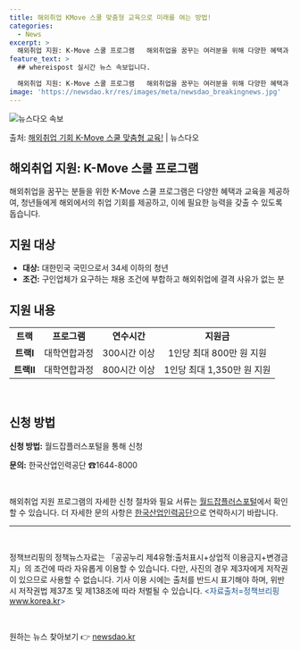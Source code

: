 ```yaml
---
title: 해외취업 KMove 스쿨 맞춤형 교육으로 미래를 여는 방법!
categories:
  - News
excerpt: >
  해외취업 지원: K-Move 스쿨 프로그램   해외취업을 꿈꾸는 여러분을 위해 다양한 혜택과 교육을 제공하는…
feature_text: >
  ## whereispost 실시간 뉴스 속보입니다.

  해외취업 지원: K-Move 스쿨 프로그램   해외취업을 꿈꾸는 여러분을 위해 다양한 혜택과 교육을 제공하는…
image: 'https://newsdao.kr/res/images/meta/newsdao_breakingnews.jpg'
---
```


![뉴스다오 속보](https://newsdao.kr/res/images/meta/newsdao_breakingnews.jpg)

<p>출처: <a href="https://newsdao.kr/4026" rel="dofollow">해외취업 기회 K-Move 스쿨 맞춤형 교육!</a> | 뉴스다오</p>

<h2 data-ke-size="size26">해외취업 지원: K-Move 스쿨 프로그램</h2>
<p data-ke-size="size16">해외취업을 꿈꾸는 분들을 위한 K-Move 스쿨 프로그램은 다양한 혜택과 교육을 제공하여, 청년들에게 해외에서의 취업 기회를 제공하고, 이에 필요한 능력을 갖출 수 있도록 돕습니다.</p>

<h2 data-ke-size="size24">지원 대상</h2>
<ul>
  <li><b>대상:</b> 대한민국 국민으로서 34세 이하의 청년</li>
  <li><b>조건:</b> 구인업체가 요구하는 채용 조건에 부합하고 해외취업에 결격 사유가 없는 분</li>
</ul>

<h2 data-ke-size="size24">지원 내용</h2>
<table>
  <tr>
    <td style="text-align: center; height: 17px;"><b>트랙</b></td>
    <td style="text-align: center; height: 17px;"><b>프로그램</b></td>
    <td style="text-align: center; height: 17px;"><b>연수시간</b></td>
    <td style="text-align: center; height: 17px;"><b>지원금</b></td>
  </tr>
  <tr>
    <td style="text-align: center; height: 17px;"><b>트랙Ⅰ</b></td>
    <td style="text-align: center; height: 17px;">대학연합과정</td>
    <td style="text-align: center; height: 17px;">300시간 이상</td>
    <td style="text-align: center; height: 17px;">1인당 최대 800만 원 지원</td>
  </tr>
  <tr>
    <td style="text-align: center; height: 17px;"><b>트랙Ⅱ</b></td>
    <td style="text-align: center; height: 17px;">대학연합과정</td>
    <td style="text-align: center; height: 17px;">800시간 이상</td>
    <td style="text-align: center; height: 17px;">1인당 최대 1,350만 원 지원</td>
  </tr>
</table>
<p data-ke-size="size16">&nbsp;</p>

<h2 data-ke-size="size24">신청 방법</h2>
<p><b>신청 방법:</b> 월드잡플러스포털을 통해 신청</p>
<p><b>문의:</b> 한국산업인력공단 ☎1644-8000</p>

<p data-ke-size="size16">&nbsp;</p>
<p data-ke-size="size16">해외취업 지원 프로그램의 자세한 신청 절차와 필요 서류는 <a href="http://www.worldjob.or.kr" target="_blank" rel="noopener noreferrer">월드잡플러스포털</a>에서 확인할 수 있습니다. 더 자세한 문의 사항은 <a href="tel:1644-8000">한국산업인력공단</a>으로 연락하시기 바랍니다.</p>

<hr>

<p data-ke-size="size16">&nbsp;</p>
<p data-ke-size="size16">정책브리핑의 정책뉴스자료는 「공공누리 제4유형:출처표시+상업적 이용금지+변경금지」의 조건에 따라 자유롭게 이용할 수 있습니다. 다만, 사진의 경우 제3자에게 저작권이 있으므로 사용할 수 없습니다. 기사 이용 시에는 출처를 반드시 표기해야 하며, 위반 시 저작권법 제37조 및 제138조에 따라 처벌될 수 있습니다. <span style="color: #1a5490;">&lt;자료출처=정책브리핑 <a href="https://www.korea.kr" target="_blank" rel="noopener noreferrer">www.korea.kr</a>&gt;</span></p>
<p data-ke-size="size16">&nbsp;</p> 

원하는 뉴스 찾아보기 👉 <a href="https://newsdao.kr" rel="dofollow">newsdao.kr</a>


